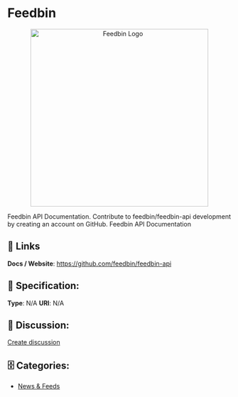 # Feedbin
<p align="center">
    <img width="400" src="https://raw.githubusercontent.com/apis-list/apis-list/main/apis/feedbin/logo_256x256.png" alt="Feedbin Logo"/>
</p>

Feedbin API Documentation. Contribute to feedbin/feedbin-api development by creating an account on GitHub. Feedbin API Documentation

##  🔗 Links
**Docs / Website**: https://github.com/feedbin/feedbin-api

## 🧬 Specification:
**Type**: N/A
**URI**: N/A

## 💬 Discussion:
[Create discussion](https://github.com/apis-list/apis-list/discussions/new)

## 🗄️ Categories:
- [News & Feeds](https://github.com/apis-list/apis-list#news-and-feeds)







